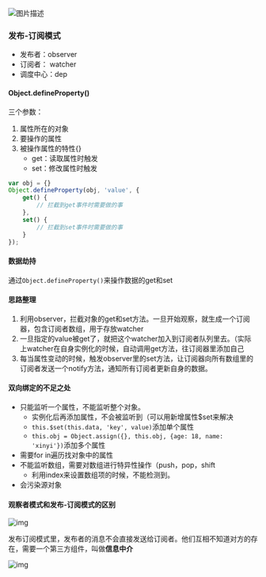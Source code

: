 ![图片描述](https://segmentfault.com/img/bVBQYu?w=730&h=390)

### 发布-订阅模式

* 发布者：observer
* 订阅者： watcher
* 调度中心：dep



#### Object.defineProperty()

三个参数：

1. 属性所在的对象
2. 要操作的属性
3. 被操作属性的特性{}
   * get：读取属性时触发
   * set：修改属性时触发



```javascript
var obj = {}
Object.defineProperty(obj, 'value', {
    get() {
        // 拦截到get事件时需要做的事
    },
    set() {
        // 拦截到set事件时需要做的事
    }
});


```

#### 数据劫持

通过`Object.defineProperty()`来操作数据的get和set



#### 思路整理

1. 利用observer，拦截对象的get和set方法。一旦开始观察，就生成一个订阅器，包含订阅者数组，用于存放watcher
2. 一旦指定的value被get了，就把这个watcher加入到订阅者队列里去。（实际上watcher在自身实例化的时候，自动调用get方法，往订阅器里添加自己
3. 每当属性变动的时候，触发observer里的set方法，让订阅器向所有数组里的订阅者发送一个notify方法，通知所有订阅者更新自身的数据。





#### 双向绑定的不足之处

* 只能监听一个属性，不能监听整个对象。
  * 实例化后再添加属性，不会被监听到（可以用新增属性$set来解决
  * `this.$set(this.data, 'key', value)`添加单个属性
  * `this.obj = Object.assign({}, this.obj, {age: 18, name: 'xinyi'})`添加多个属性
* 需要for in遍历找对象中的属性
* 不能监听数组，需要对数组进行特异性操作（push，pop，shift
  * 利用index来设置数组项的时候，不能检测到。
* 会污染源对象



#### 观察者模式和发布-订阅模式的区别

![img](https://user-gold-cdn.xitu.io/2017/11/22/15fe1b1f1797e09a?imageView2/0/w/1280/h/960/format/webp/ignore-error/1)

发布订阅模式里，发布者的消息不会直接发送给订阅者。他们互相不知道对方的存在，需要一个第三方组件，叫做**信息中介**

![img](https://user-gold-cdn.xitu.io/2017/11/22/15fe1b1f07c13719?imageslim)